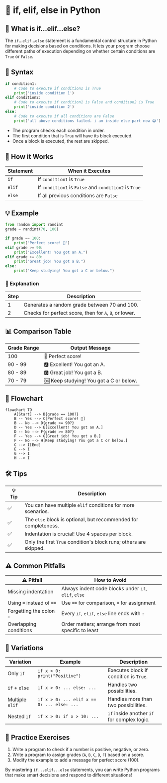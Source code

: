 # 🧠 if, elif, else in Python

## 🔎 What is if...elif...else?

The `if`...`elif`...`else` statement is a fundamental control structure in Python for making decisions based on conditions. It lets your program choose different paths of execution depending on whether certain conditions are `True` or `False`.

## 📝 Syntax

```python
if condition1:
    # Code to execute if condition1 is True
    print('inside condition 1')
elif condition2:
    # Code to execute if condition1 is False and condition2 is True
    print('inside condition 2')
else:
    # Code to execute if all conditions are False
    print('all above conditions failed. i am inside else part now 😂')
```

- The program checks each condition in order.
- The first condition that is `True` will have its block executed.
- Once a block is executed, the rest are skipped.

## 🔬 How it Works

| Statement   | When it Executes                                      |
|-------------|------------------------------------------------------|
| `if`        | If `condition1` is `True`                            |
| `elif`      | If `condition1` is `False` and `condition2` is `True`|
| `else`      | If all previous conditions are `False`                |

## 💡 Example

```python
from random import randint
grade = randint(70, 100)

if grade == 100:
    print("Perfect score! 🎉")
elif grade >= 90:
    print("Excellent! You got an A.")
elif grade >= 80:
    print("Great job! You got a B.")
else:
    print("Keep studying! You got a C or below.")
```

### 📝 Explanation

| Step | Description |
|------|-------------|
| 1    | Generates a random grade between 70 and 100. |
| 2    | Checks for perfect score, then for `A`, `B`, or lower. |

## 📊 Comparison Table

| Grade Range | Output Message                              |
|-------------|---------------------------------------------|
| 100         | 🎉 Perfect score!                           |
| 90 - 99     | 🅰️ Excellent! You got an A.                |
| 80 - 89     | 🅱️ Great job! You got a B.                 |
| 70 - 79     | 🆗 Keep studying! You got a C or below.     |

## 🌳 Flowchart

```mermaid
flowchart TD
    A[Start] --> B{grade == 100?}
    B -- Yes --> C[Perfect score! 🎉]
    B -- No --> D{grade >= 90?}
    D -- Yes --> E[Excellent! You got an A.]
    D -- No --> F{grade >= 80?}
    F -- Yes --> G[Great job! You got a B.]
    F -- No --> H[Keep studying! You got a C or below.]
    C --> I[End]
    E --> I
    G --> I
    H --> I
```

## 🛠️ Tips

| 💡 Tip | Description |
|--------|-------------|
| ✅     | You can have multiple `elif` conditions for more scenarios. |
| ✅     | The `else` block is optional, but recommended for completeness. |
| ✅     | Indentation is crucial! Use 4 spaces per block. |
| ✅     | Only the first `True` condition's block runs; others are skipped. |

## ⚠️ Common Pitfalls

| ⚠️ Pitfall                 | How to Avoid                                      |
|---------------------------|---------------------------------------------------|
| Missing indentation       | Always indent code blocks under `if`, `elif`, `else` |
| Using `=` instead of `==` | Use `==` for comparison, `=` for assignment       |
| Forgetting the colon `:`  | Every `if`, `elif`, `else` line ends with `:`     |
| Overlapping conditions    | Order matters; arrange from most specific to least|

## 🔀 Variations

| Variation         | Example                                   | Description                                 |
|-------------------|-------------------------------------------|---------------------------------------------|
| Only `if`         | `if x > 0: print("Positive")`             | Executes block if condition is `True`.      |
| `if` + `else`     | `if x > 0: ... else: ...`                 | Handles two possibilities.                  |
| Multiple `elif`   | `if x > 0: ... elif x == 0: ... else: ...`| Handles more than two possibilities.        |
| Nested `if`       | `if x > 0: if x > 10: ...`                | `if` inside another `if` for complex logic. |

## 🧪 Practice Exercises

1. Write a program to check if a number is positive, negative, or zero.
2. Write a program to assign grades (`A`, `B`, `C`, `D`, `F`) based on a score.
3. Modify the example to add a message for perfect score (100).

By mastering `if...elif...else` statements, you can write Python programs that make smart decisions and respond to different situations!